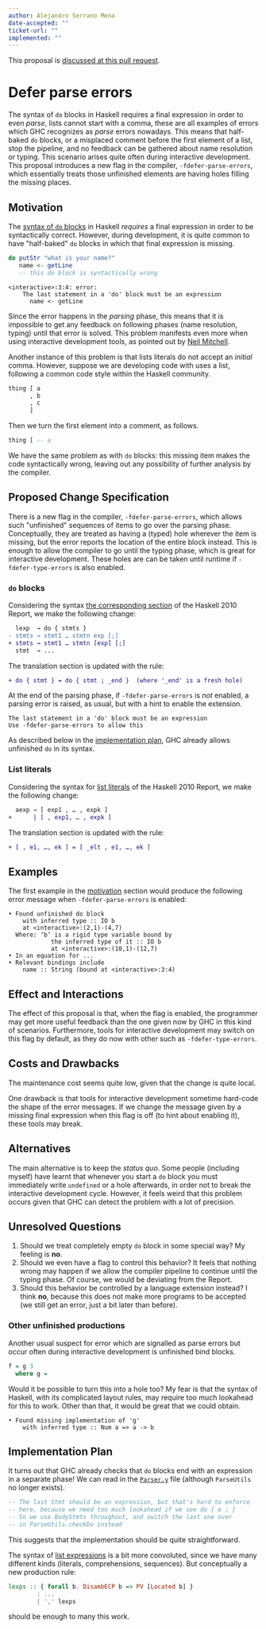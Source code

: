 ```yaml
---
author: Alejandro Serrano Mena
date-accepted: ""
ticket-url: ""
implemented: ""
---
```


This proposal is [discussed at this pull request](https://github.com/ghc-proposals/ghc-proposals/pull/333).

# Defer parse errors

The syntax of `do` blocks in Haskell requires a final expression in order to even *parse*, lists cannot start with a comma, these are all examples of errors which GHC recognizes as *parse* errors nowadays. This means that half-baked `do` blocks, or a misplaced comment before the first element of a list, stop the pipeline, and no feedback can be gathered about name resolution or typing. This scenario arises quite often during interactive development. This proposal introduces a new flag in the compiler, `-fdefer-parse-errors`, which essentially treats those unfinished elements are having holes filling the missing places.

## Motivation

The [syntax of `do` blocks](https://www.haskell.org/onlinereport/haskell2010/haskellch3.html#x8-470003.14) in Haskell *requires* a final expression in order to be syntactically correct. However, during development, it is quite common to have "half-baked" `do` blocks in which that final expression is missing.

```haskell
do putStr "what is your name?"
   name <- getLine
   -- this do block is syntactically wrong
```
```
<interactive>:3:4: error:
    The last statement in a 'do' block must be an expression
      name <- getLine
```

Since the error happens in the *parsing* phase, this means that it is impossible to get any feedback on following phases (name resolution, typing) until that error is solved. This problem manifests even more when using interactive development tools, as pointed out by [Neil Mitchell](https://neilmitchell.blogspot.com/2020/05/ghc-unproposals.html).

Another instance of this problem is that lists literals do not accept an *initial* comma. However, suppose we are developing code with uses a list, following a common code style within the Haskell community.

```haskell
thing [ a
      , b
      , c
      ]
```

Then we turn the first element into a comment, as follows.

```haskell
thing [ -- a
```

We have the same problem as with `do` blocks: this missing item makes the code syntactically wrong, leaving out any possibility of further analysis by the compiler.

## Proposed Change Specification

There is a new flag in the compiler, `-fdefer-parse-errors`, which allows such "unfinished" sequences of items to go over the parsing phase. Conceptually, they are treated as having a (typed) hole wherever the item is missing, but the error reports the location of the entire block instead. This is enough to allow the compiler to go until the typing phase, which is great for interactive development. These holes are can be taken until runtime if `-fdefer-type-errors` is also enabled.

### `do` blocks

Considering the syntax [the corresponding section](https://www.haskell.org/onlinereport/haskell2010/haskellch3.html#x8-470003.14) of the Haskell 2010 Report, we make the following change:

```diff
  lexp  → do { stmts }
- stmts → stmt1 … stmtn exp [;]
+ stmts → stmt1 … stmtn [exp] [;]
  stmt  → ...
```

The translation section is updated with the rule:

```diff
+ do { stmt } = do { stmt ; _end }  (where '_end' is a fresh hole)
```

At the end of the parsing phase, if `-fdefer-parse-errors` is *not* enabled, a parsing error is raised, as usual, but with a hint to enable the extension.

```
The last statement in a 'do' block must be an expression
Use -fdefer-parse-errors to allow this
```

As described below in the [implementation plan](#implementation-plan), GHC already allows unfinished `do` in its syntax.

### List literals

Considering the syntax for [list literals](https://www.haskell.org/onlinereport/haskell2010/haskellch3.html#x8-340003.7) of the Haskell 2010 Report, we make the following change:

```diff
  aexp → [ exp1 , … , expk ]
+      | [ , exp1, … , expk ]
```

The translation section is updated with the rule:

```diff
+ [ , e1, …, ek ] = [ _elt , e1, …, ek ]
```

## Examples

The first example in the [motivation](#motivation) section would produce the following error message when `-fdefer-parse-errors` is enabled:

```
• Found unfinished do block
    with inferred type :: IO b
    at <interactive>:(2,1)-(4,7)
  Where: ‘b’ is a rigid type variable bound by
            the inferred type of it :: IO b
            at <interactive>:(10,1)-(12,7)
• In an equation for ...
• Relevant bindings include
    name :: String (bound at <interactive>:3:4)
```

## Effect and Interactions

The effect of this proposal is that, when the flag is enabled, the programmer may get more useful feedback than the one given now by GHC in this kind of scenarios. Furthermore, tools for interactive development may switch on this flag by default, as they do now with other such as `-fdefer-type-errors`.

## Costs and Drawbacks

The maintenance cost seems quite low, given that the change is quite local.

One drawback is that tools for interactive development sometime hard-code the shape of the error messages. If we change the message given by a missing final expression when this flag is off (to hint about enabling it), these tools may break.

## Alternatives

The main alternative is to keep the *status quo*. Some people (including myself) have learnt that whenever you start a `do` block you must immediately write `undefined` or a hole afterwards, in order not to break the interactive development cycle. However, it feels weird that this problem occurs given that GHC can detect the problem with a lot of precision.

## Unresolved Questions

1. Should we treat completely empty `do` block in some special way? My feeling is **no**.
2. Should we even have a flag to control this behavior? It feels that nothing wrong may happen if we allow the compiler pipeline to continue until the typing phase. Of course, we would be deviating from the Report.
3. Should this behavior be controlled by a language extension instead? I think **no**, because this does not make more programs to be accepted (we still get an error, just a bit later than before).

### Other unfinished productions

Another usual suspect for error which are signalled as parse errors but occur often during interactive development is unfinished bind blocks.

```haskell
f = g 3
  where g =
```

Would it be possible to turn this into a hole too? My fear is that the syntax of Haskell, with its complicated layout rules, may require too much lookahead for this to work. Other than that, it would be great that we could obtain.

```
• Found missing implementation of 'g'
    with inferred type :: Num a => a -> b
```

## Implementation Plan

It turns out that GHC already checks that `do` blocks end with an expression in a separate phase! We can read in the [`Parser.y`](https://gitlab.haskell.org/ghc/ghc/-/blob/master/compiler/GHC/Parser.y#L3265) file (although `ParseUtils` no longer exists).

```haskell
-- The last Stmt should be an expression, but that's hard to enforce
-- here, because we need too much lookahead if we see do { e ; }
-- So we use BodyStmts throughout, and switch the last one over
-- in ParseUtils.checkDo instead
```

This suggests that the implementation should be quite straightforward.

The syntax of [list expressions](https://gitlab.haskell.org/ghc/ghc/-/blob/master/compiler/GHC/Parser.y#L3024) is a bit more convoluted, since we have many different kinds (literals, comprehensions, sequences). But conceptually a new production rule:

```haskell
lexps :: { forall b. DisambECP b => PV [Located b] }
        : ...
        | ',' lexps
```

should be enough to many this work.